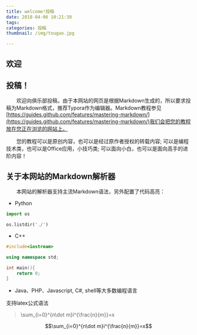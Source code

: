 ```yaml
---
title: welcome!投稿
date: 2018-04-06 10:21:39
tags:
categories: 投稿
thumbnail: /img/tougao.jpg

---
```


## 欢迎

## 投稿！

&emsp;&emsp;欢迎向俱乐部投稿，由于本网站的网页是根据Markdown生成的，所以要求投稿为Markdown格式，推荐Typora作为编辑器。Markdown教程参见[https://guides.github.com/features/mastering-markdown/](https://guides.github.com/features/mastering-markdown/)我们会把您的教程放在您正在浏览的网站上。

&emsp;&emsp;您的教程可以是原创内容，也可以是经过原作者授权的转载内容; 可以是编程技术类，也可以是Office应用，小技巧类; 可以面向小白，也可以是面向高手的进阶内容！



## 关于本网站的Markdown解析器

&emsp;&emsp;本网站的解析器支持主流Markdown语法，另外配置了代码高亮：

- Python

```python
import os

os.listdir('./')
```



- C++

```cpp
#include<iostream>

using namespace std;

int main(){
    return 0;
}
```

- Java、PHP、Javascript, C#, shell等大多数编程语言

支持latex公式语法

> \sum_{i=0}^{n\dot m}i^{\frac{n}{m}}=x

$$\sum_{i=0}^{n\dot m}i^{\frac{n}{m}}=x$$

